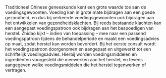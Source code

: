 Traditioneel Chinese geneeskunde kent een grote waarde toe aan de voedingsgewoonten. Voeding kan in grote mate bijdragen aan een goede gezondheid, en dus bij verkeerde voedingsgewoonten ook bijdragen aan het ontwikkelen van gezondheidsklachten. Bij reeds bestaande klachten kan een aangepast voedingspatroon ook bijdragen aan het bespoedigen van herstel.
Zhidao kijkt – indien van toepassing – mee naar een passend voedingspatroon tijdens de behandelperiode en maakt een voedingsadvies op maat, zodat herstel kan worden bevordert.
Bij het eerste consult wordt het voedingspatroon doorgenomen en aangepast en uitgewerkt tot een schriftelijk voedingsadvies. Hierbij worden voedingsmiddelen en ingrediënten voorgesteld die meewerken aan het herstel, en tevens aangegeven welke voedingsmiddelen die het herstel tegenwerken of vertragen.